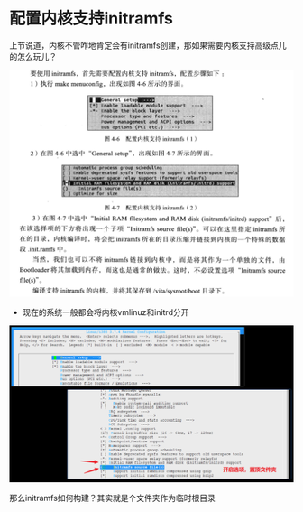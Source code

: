 # 配置内核支持initramfs

上节说道，内核不管咋地肯定会有initramfs创建，那如果需要内核支持高级点儿的怎么玩儿？

![20190914_162854_53](image/20190914_162854_53.png)

* 现在的系统一般都会将内核vmlinuz和initrd分开

![20190914_163236_79](image/20190914_163236_79.png)

那么initramfs如何构建？其实就是个文件夹作为临时根目录
